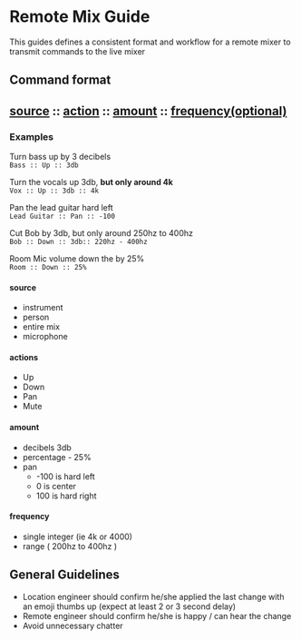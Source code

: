 # Remote Mix Guide

This guides defines a consistent format and workflow for a remote mixer to transmit commands to the live mixer

## Command format

## [source](#source) :: [action](#actions) :: [amount](#amount) :: [frequency(optional)](#frequency)

### Examples

 Turn bass up by 3 decibels  
`Bass :: Up :: 3db`

Turn the vocals up 3db, **but only around 4k**  
`Vox :: Up :: 3db :: 4k`

Pan the lead guitar hard left  
`Lead Guitar :: Pan :: -100`

Cut Bob by 3db, but only around 250hz to 400hz  
`Bob :: Down :: 3db:: 220hz - 400hz`

Room Mic volume down the by 25%   
`Room :: Down :: 25%`

#### source

- instrument
- person
- entire mix
- microphone

#### actions

- Up
- Down
- Pan 
- Mute

#### amount

- decibels 3db
- percentage - 25%
- pan
    - -100 is hard left
    - 0 is center
    - 100 is hard right

#### frequency

- single integer (ie 4k or 4000)
- range ( 200hz to 400hz )

## General Guidelines

- Location engineer should confirm he/she applied the last change with an emoji thumbs up (expect at least 2 or 3 second delay)
- Remote engineer should confirm he/she is happy / can hear the change
- Avoid unnecessary chatter
